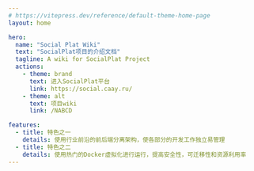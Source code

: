 ```yaml
---
# https://vitepress.dev/reference/default-theme-home-page
layout: home

hero:
  name: "Social Plat Wiki"
  text: "SocialPlat项目的介绍文档"
  tagline: A wiki for SocialPlat Project
  actions:
    - theme: brand
      text: 进入SocialPlat平台
      link: https://social.caay.ru/
    - theme: alt
      text: 项目wiki
      link: /NABCD

features:
  - title: 特色之一
    details: 使用行业前沿的前后端分离架构，使各部分的开发工作独立易管理
  - title: 特色之二
    details: 使用热门的Docker虚拟化进行运行，提高安全性，可迁移性和资源利用率
---
```


